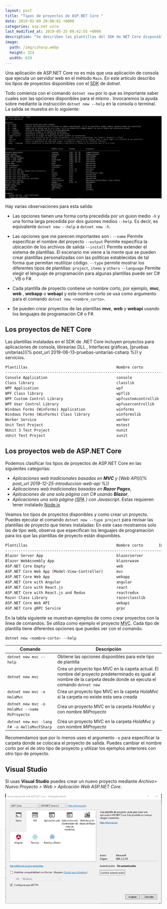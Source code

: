 ```yaml
---
layout: post
title: "Tipos de proyectos de ASP.NET Core "
date: 2019-02-09 20:00:01 +0000
categories: asp.net core
last_modified_at: 2019-05-25 09:42:55 +0000
description: "Se describen las plantillas del SDK de NET Core disponibles para crear proyectos de consola, web"
image:
  path: /img/csharp.webp
  height: 324
  width: 619
---
```


Una aplicación de ASP.NET Core no es más que una aplicación de consola que ejecuta un servidor web en el método `Main`. En este artículo describo los tipos de proyectos disponibles con el <abbr lang="en" title="Software Developer Kit">SDK</abbr> de *dotnet*.

Todo comienza con el comando `dotnet new` por lo que es importante saber cuales son las opciones disponibles para el mismo . Invocaremos la ayuda sobre mediante la instrucción `dotnet new --help` en la consola o terminal. La salida se muestra en lo siguiente:

<img src="/img/dotnetnewhelp.webp" loading="lazy" alt="Captura de pantalla del comando dotnet new --help">

Hay varias observaciones para esta salida:

* Las opciones tienen una forma corta precedida por un guion medio `-h` y una forma larga precedida por dos guiones medios `--help`. Es decir, es equivalente `dotnet new --help` a `dotnet new -h`.

* Las opciones que me parecen importantes son :
    `--name` Permite especificar el nombre del proyecto
    `--output` Permite especifica la ubicación de los archivos de salida
    `--install` Permite extender el sistema de plantillas. El escenario me viene a la mente que se pueden crear plantillas personalizadas con las políticas establecidas de tal forma que permitan reutilizar código.
    `--type` permite mostrar los diferentes tipos de plantillas: `project`, `items` y `others`
    `--language` Permite elegir el lenguaje de programación para algunas plantillas puede ser C# , VB o F#.

* Cada plantilla de proyecto contiene un nombre corto, por ejemplo, **mvc**, **web** , **webapp** o **webapi** y este nombre corto se usa como argumento para el comando `dotnet new <nombre_corto>`.

* Se pueden crear proyectos de las plantillas **mvc**, **web** y **webapi** usando los lenguajes de programación C# o F#.

## Los proyectos de NET Core

Las plantillas instaladas en el SDK de .NET Core incluyen proyectos para aplicaciones de consola, librearías DLL , Interfaces gráficas, [pruebas unitarias]({% post_url 2019-06-13-pruebas-unitarias-csharp %}) y servicios.

```bash
Plantillas                                        Nombre corto            Lenguaje            Etiquetas                       
----------------------------------------------------------------------------------------------------------------------------------
Console Application                               console                  [C#], F#, VB      Common/Console                       
Class library                                     classlib                 [C#], F#, VB      Common/Library                       
WPF Application                                   wpf                      [C#]              Common/WPF                           
WPF Class library                                 wpflib                   [C#]              Common/WPF                           
WPF Custom Control Library                        wpfcustomcontrollib      [C#]              Common/WPF                           
WPF User Control Library                          wpfusercontrollib        [C#]              Common/WPF                           
Windows Forms (WinForms) Application              winforms                 [C#]              Common/WinForms                      
Windows Forms (WinForms) Class library            winformslib              [C#]              Common/WinForms                      
Worker Service                                    worker                   [C#]              Common/Worker/Web                    
Unit Test Project                                 mstest                   [C#], F#, VB      Test/MSTest                          
NUnit 3 Test Project                              nunit                    [C#], F#, VB      Test/NUnit                           
xUnit Test Project                                xunit                    [C#], F#, VB      Test/xUnit                             
```

## Los proyectos web de ASP.NET Core

Podemos clasificar los tipos de proyectos de ASP.NET Core en las siguientes categorías: 
* _Aplicaciones web tradicionales basadas en **MVC** y [Web API]({% post_url 2019-12-25-introduccion-web-api %})_ 
* _Aplicaciones web tradicionales basadas en **Razor Pages**_,
* _Aplicaciones de una sola página con C# usando **Blazor**_, 
* _Aplicaciones una sola página (<abbr lang="en" title="Single Page Application">SPA</abbr> ) con Javascript_. Estas requieren tener instalado [Node.js](https://nodejs.org/en/)

Veamos los tipos de proyectos disponibles y como crear un proyecto. Puedes ejecutar el comando `dotnet new --type project` para revisar las plantillas de proyecto que tienes instaladas: En este caso mostramos solo las de tipo web, observa que especifican los lenguajes de programación para los que las plantillas de proyecto están disponibles.

 ```bash
Plantillas                                        Nombre corto       Idioma            Etiquetas
----------------------------------------------------------------------------------------------------------------------------
Blazor Server App                                 blazorserver             [C#]              Web/Blazor                           
Blazor WebAssembly App                            blazorwasm               [C#]              Web/Blazor/WebAssembly               
ASP.NET Core Empty                                web                      [C#], F#          Web/Empty                            
ASP.NET Core Web App (Model-View-Controller)      mvc                      [C#], F#          Web/MVC                              
ASP.NET Core Web App                              webapp                   [C#]              Web/MVC/Razor Pages                  
ASP.NET Core with Angular                         angular                  [C#]              Web/MVC/SPA                          
ASP.NET Core with React.js                        react                    [C#]              Web/MVC/SPA                          
ASP.NET Core with React.js and Redux              reactredux               [C#]              Web/MVC/SPA                          
Razor Class Library                               razorclasslib            [C#]              Web/Razor/Library/Razor Class Library
ASP.NET Core Web API                              webapi                   [C#], F#          Web/WebAPI                           
ASP.NET Core gRPC Service                         grpc                     [C#]              Web/gRPC                             
```

En la tabla siguiente se muestran ejemplos de como crear proyectos con la linea de comandos. Se utiliza como ejemplo el proyecto <abbr lang="en" title="Model View Controller">MVC</abbr>. Cada tipo de plantilla tiene diferentes opciones que puedes ver con el comando.

```bash
dotnet new <nombre-corto> --help
```

| Comando                                       | Descripción                                                                                                                                                          |
| --------------------------------------------- | -------------------------------------------------------------------------------------------------------------------------------------------------------------------- |
| `dotnet new mvc --help`                       | Obtiene las opciones disponibles para este tipo de plantilla                                                                                                         |
| `dotnet new mvc`                              | Crea un proyecto tipo MVC en la capeta actual. El nombre del proyecto predeterminado es igual al nombre de la carpeta desde donde se ejecuta el comando `dotnet new` |
| `dotnet new mvc -o HolaMvc`                   | Crea un proyecto tipo MVC en la capeta _HolaMvc_ si la carpeta no existe esta sera creada                                                                            |
| `dotnet new mvc -o HolaMvc --name MiProyecto` | Crea un proyecto MVC en la carpeta _HolaMvc_ y con nombre _MiProyecto_                                                                                               |
| `dotnet new mvc -lang F# -o HelloMvcFSharp`   | Crea un proyecto MVC en la carpeta _HolaMvc_ y con nombre _MiProyecto_                                                                                               | } |

Recomendamos que por lo menos uses el argumento `-o` para especificar la carpeta donde se colocara el proyecto de salida. Puedes cambiar el nombre corto por el de otro tipo de proyecto y utilizar los ejemplos anteriores con otro tipo de proyecto.

## Visual Studio 

Si usas **Visual Studio** puedes crear un nuevo proyecto mediante _Archivo> Nuevo Proyecto > Web > Aplicación Web ASP.NET Core_.

<img src="/img/ProyectoNuevo.webp" loading="lazy" alt="Nuevo Proyecto ASP.NET Core">